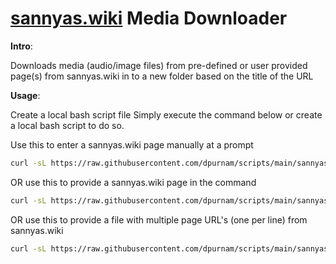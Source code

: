 # [sannyas.wiki](https://www.sannyas.wiki) Media Downloader

**Intro**:

Downloads media (audio/image files) from pre-defined or user provided page(s) from sannyas.wiki in to a new folder based on the title of the URL

**Usage**:

Create a local bash script file Simply execute the command below or create a local bash script to do so.

Use this to enter a sannyas.wiki page manually at a prompt
```bash
curl -sL https://raw.githubusercontent.com/dpurnam/scripts/main/sannyas.wiki/media-downloader.sh | bash
```
OR use this to provide a sannyas.wiki page in the command
```bash
curl -sL https://raw.githubusercontent.com/dpurnam/scripts/main/sannyas.wiki/media-downloader.sh | bash -s "https://www.sannyas.wiki/index.php?title=Eagle%27s_Flight"
```
OR use this to provide a file with multiple page URL's (one per line) from sannyas.wiki
```bash
curl -sL https://raw.githubusercontent.com/dpurnam/scripts/main/sannyas.wiki/media-downloader.sh | bash -s "--file" "URLs.txt"
```
